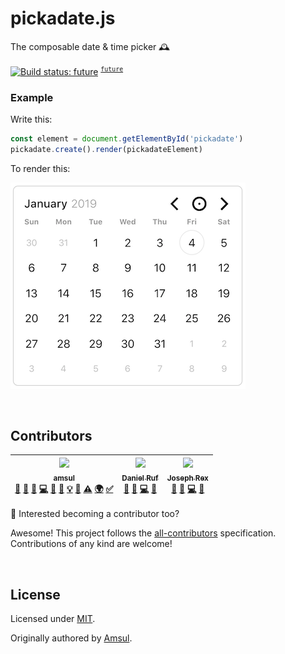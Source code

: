 # pickadate.js

The composable date & time picker 🕰

[![Build status: future](https://travis-ci.org/amsul/pickadate.js.svg?branch=future)](https://travis-ci.org/amsul/pickadate.js) <sup>[`future`](https://github.com/amsul/pickadate.js/tree/future)</sup>

### Example

Write this:

```js
const element = document.getElementById('pickadate')
pickadate.create().render(pickadateElement)
```

To render this:

![](docs/date-picker.png)

<br />

## Contributors

<!-- ALL-CONTRIBUTORS-LIST:START - Do not remove or modify this section -->
<!-- prettier-ignore -->
| [<img src="https://avatars3.githubusercontent.com/u/685051?v=4" width="100px;"/><br /><sub><b>amsul</b></sub>](http://amsul.ca)<br />[💬](#question-amsul "Answering Questions") [📝](#blog-amsul "Blogposts") [🐛](https://github.com/Amsul/pickadate.js/issues?q=author%3Aamsul "Bug reports") [💻](https://github.com/Amsul/pickadate.js/commits?author=amsul "Code") [🎨](#design-amsul "Design") [📖](https://github.com/Amsul/pickadate.js/commits?author=amsul "Documentation") [💡](#example-amsul "Examples") [👀](#review-amsul "Reviewed Pull Requests") [⚠️](https://github.com/Amsul/pickadate.js/commits?author=amsul "Tests") [🌍](#translation-amsul "Translation") [✅](#tutorial-amsul "Tutorials") | [<img src="https://avatars1.githubusercontent.com/u/827205?v=4" width="100px;"/><br /><sub><b>Daniel Ruf</b></sub>](https://daniel-ruf.de)<br />[💬](#question-DanielRuf "Answering Questions") [🐛](https://github.com/Amsul/pickadate.js/issues?q=author%3ADanielRuf "Bug reports") [💻](https://github.com/Amsul/pickadate.js/commits?author=DanielRuf "Code") [👀](#review-DanielRuf "Reviewed Pull Requests") | [<img src="https://avatars3.githubusercontent.com/u/5395567?v=4" width="100px;"/><br /><sub><b>Joseph Rex</b></sub>](https://josephrex.me)<br />[💬](#question-josephrexme "Answering Questions") [🐛](https://github.com/Amsul/pickadate.js/issues?q=author%3Ajosephrexme "Bug reports") [💻](https://github.com/Amsul/pickadate.js/commits?author=josephrexme "Code") [👀](#review-josephrexme "Reviewed Pull Requests") |
| :---: | :---: | :---: |

<!-- ALL-CONTRIBUTORS-LIST:END -->

👋 Interested becoming a contributor too?

Awesome! This project follows the [all-contributors](https://github.com/kentcdodds/all-contributors)
specification. Contributions of any kind are welcome!

<br />

## License

Licensed under [MIT](https://raw.githubusercontent.com/amsul/pickadate.js/master/LICENSE.md).

Originally authored by [Amsul](http://twitter.com/amsul_).
